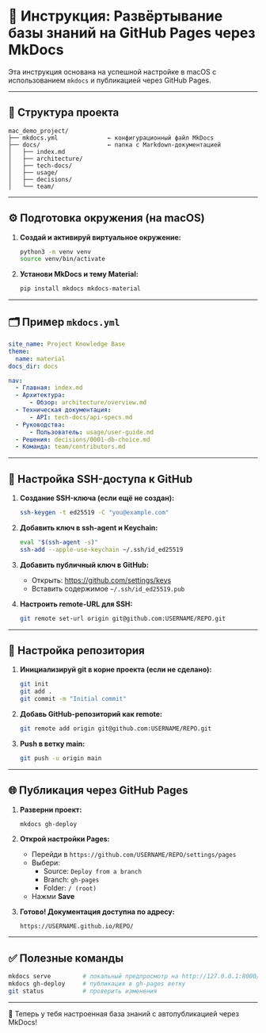# 🚀 Инструкция: Развёртывание базы знаний на GitHub Pages через MkDocs

Эта инструкция основана на успешной настройке в macOS с использованием `mkdocs` и публикацией через GitHub Pages.

---

## 📁 Структура проекта

```plaintext
mac_demo_project/
├── mkdocs.yml              ← конфигурационный файл MkDocs
├── docs/                   ← папка с Markdown-документацией
│   ├── index.md
│   ├── architecture/
│   ├── tech-docs/
│   ├── usage/
│   ├── decisions/
│   └── team/
```

---

## ⚙️ Подготовка окружения (на macOS)

1. **Создай и активируй виртуальное окружение:**
   ```bash
   python3 -m venv venv
   source venv/bin/activate
   ```

2. **Установи MkDocs и тему Material:**
   ```bash
   pip install mkdocs mkdocs-material
   ```

---

## 🗂 Пример `mkdocs.yml`

```yaml
site_name: Project Knowledge Base
theme:
  name: material
docs_dir: docs

nav:
  - Главная: index.md
  - Архитектура:
      - Обзор: architecture/overview.md
  - Техническая документация:
      - API: tech-docs/api-specs.md
  - Руководства:
      - Пользователь: usage/user-guide.md
  - Решения: decisions/0001-db-choice.md
  - Команда: team/contributors.md
```

---

## 🔐 Настройка SSH-доступа к GitHub

1. **Создание SSH-ключа (если ещё не создан):**
   ```bash
   ssh-keygen -t ed25519 -C "you@example.com"
   ```

2. **Добавить ключ в ssh-agent и Keychain:**
   ```bash
   eval "$(ssh-agent -s)"
   ssh-add --apple-use-keychain ~/.ssh/id_ed25519
   ```

3. **Добавить публичный ключ в GitHub:**
   - Открыть: https://github.com/settings/keys
   - Вставить содержимое `~/.ssh/id_ed25519.pub`

4. **Настроить remote-URL для SSH:**
   ```bash
   git remote set-url origin git@github.com:USERNAME/REPO.git
   ```

---

## 🧱 Настройка репозитория

1. **Инициализируй git в корне проекта (если не сделано):**
   ```bash
   git init
   git add .
   git commit -m "Initial commit"
   ```

2. **Добавь GitHub-репозиторий как remote:**
   ```bash
   git remote add origin git@github.com:USERNAME/REPO.git
   ```

3. **Push в ветку main:**
   ```bash
   git push -u origin main
   ```

---

## 🌐 Публикация через GitHub Pages

1. **Разверни проект:**
   ```bash
   mkdocs gh-deploy
   ```

2. **Открой настройки Pages:**
   - Перейди в `https://github.com/USERNAME/REPO/settings/pages`
   - Выбери:
     - Source: `Deploy from a branch`
     - Branch: `gh-pages`
     - Folder: `/ (root)`
   - Нажми **Save**

3. **Готово! Документация доступна по адресу:**
   ```
   https://USERNAME.github.io/REPO/
   ```

---

## ✅ Полезные команды

```bash
mkdocs serve         # локальный предпросмотр на http://127.0.0.1:8000/
mkdocs gh-deploy     # публикация в gh-pages ветку
git status           # проверить изменения
```

---

🎉 Теперь у тебя настроенная база знаний с автопубликацией через MkDocs!
